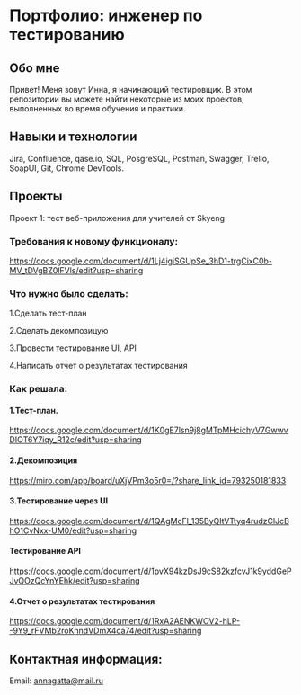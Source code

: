# Портфолио: инженер по тестированию
## Обо мне
Привет! Меня зовут Инна, я начинающий тестировщик.
В этом репозитории вы можете найти некоторые из моих проектов, выполненных во время обучения и практики.
## Навыки и технологии
Jira, Confluence, qase.io, SQL, PosgreSQL, Postman, Swagger, Trello,
SoapUI, Git, Chrome DevTools.
## Проекты
Проект 1: тест веб-приложения для учителей от Skyeng
### Требования к новому функционалу:
https://docs.google.com/document/d/1Lj4igiSGUpSe_3hD1-trgCixC0b-MV_tDVgBZ0lFVls/edit?usp=sharing
### Что нужно было сделать:
1.Cделать тест-план

2.Сделать декомпозицую

3.Провести тестирование UI, API

4.Написать отчет о результатах тестирования
### Как решала:
#### 1.Тест-план.
https://docs.google.com/document/d/1K0gE7lsn9j8gMTpMHcichyV7GwwvDIOT6Y7iqy_R12c/edit?usp=sharing
#### 2.Декомпозиция
https://miro.com/app/board/uXjVPm3o5r0=/?share_link_id=793250181833
#### 3.Тестирование через UI
https://docs.google.com/document/d/1QAgMcFl_135ByQltVTtyq4rudzClJcBhO1CvNxx-UM0/edit?usp=sharing
#### Тестирование API
https://docs.google.com/document/d/1pvX94kzDsJ9cS82kzfcvJ1k9yddGePJvQOzQcYnYEhk/edit?usp=sharing
#### 4.Отчет о результатах тестирования
https://docs.google.com/document/d/1RxA2AENKWOV2-hLP--9Y9_rFVMb2roKhndVDmX4ca74/edit?usp=sharing
## Контактная информация:
Email: annagatta@mail.ru

